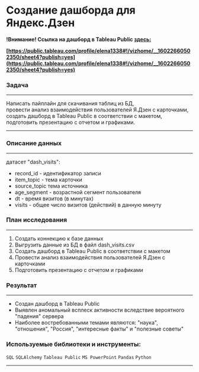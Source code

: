 # Создание дашборда для Яндекс.Дзен


**!Внимание!  Ссылка на дашборд в Tableau Public [здесь:](https://public.tableau.com/profile/elena1338#!/vizhome/__16022660502350/sheet4?publish=yes)**

**[https://public.tableau.com/profile/elena1338#!/vizhome/__16022660502350/sheet4?publish=yes](https://public.tableau.com/profile/elena1338#!/vizhome/__16022660502350/sheet4?publish=yes)**



### Задача
____
Написать пайплайн для скачивания таблиц из БД, <br>
провести анализ взаимодействия пользователей Я.Дзен с карточками,<br>
создать дашборд в Tableau Public в соответствии с макетом, <br>
подготовить презентацию с отчетом и графиками.
_____

### Описание данных
____
датасет "dash_visits":

- record_id - идентификатор записи         
- item_topic  - тема карточки     
- source_topic  тема источника      
- age_segment - возрастной сегмент  пользователя      
- dt 	- время визитов (в минутах)   	      
- visits - общее число визитов (действий) в данную минуту

### План исследования
____

1. Создать коннекцию к базе данных
2. Выгрузить данные из БД в файл dash_visits.csv
3. Cоздать дашборд в Tableau Public в соответствии с макетом
4. Провести анализ взаимодействия пользователей Я.Дзен с карточками
5. Подготовить презентацию с отчетом и  графиками

### Результат
__________

- Создан дашборд в Tableau Public
- Выявлен аномальный всплеск активности вследствие вероятного "падения" сервера
- Наиболее востребованными темами являются: "наука", "отношения", "Россия", "интересные факты" и "полезные советы"


### Используемые библиотеки и инструменты:

`SQL` `SQLAlchemy` `Tableau Public` `MS PowerPoint` `Pandas` `Python`
_____
